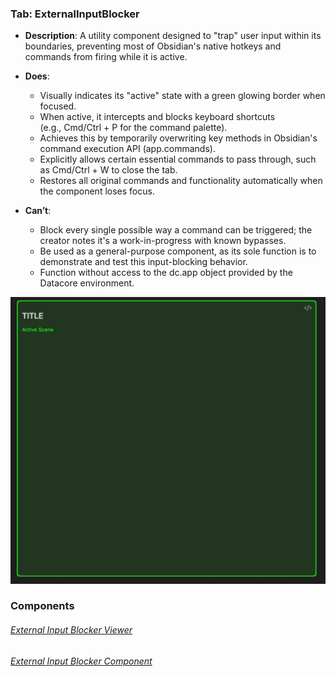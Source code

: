 
### Tab: ExternalInputBlocker

- **Description**: A utility component designed to "trap" user input within its boundaries, preventing most of Obsidian's native hotkeys and commands from firing while it is active.

- **Does**:

    - Visually indicates its "active" state with a green glowing border when focused.
    - When active, it intercepts and blocks keyboard shortcuts (e.g., Cmd/Ctrl + P for the command palette).
    - Achieves this by temporarily overwriting key methods in Obsidian's command execution API (app.commands).
    - Explicitly allows certain essential commands to pass through, such as Cmd/Ctrl + W to close the tab.
    - Restores all original commands and functionality automatically when the component loses focus.

- **Can’t**:
   
    - Block every single possible way a command can be triggered; the creator notes it's a work-in-progress with known bypasses.
    - Be used as a general-purpose component, as its sole function is to demonstrate and test this input-blocking behavior.
    - Function without access to the dc.app object provided by the Datacore environment.


![external_input_blocker.webp](/_RESOURCES/IMAGES/external_input_blocker.webp)




### Components

###### [External Input Blocker Viewer](D.q.externalinputblocker.viewer.md)

###### [External Input Blocker Component](D.q.externalinputblocker.component.md)


